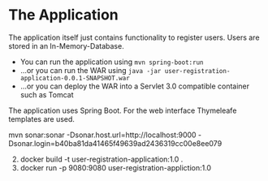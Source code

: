 The Application
==========


The application itself just contains functionality to register users. Users are stored in an In-Memory-Database.

- You can run the application using `mvn spring-boot:run`
- ...or you can run the WAR using `java -jar user-registration-application-0.0.1-SNAPSHOT.war`
- ...or you can deploy the WAR into a Servlet 3.0 compatible container such as Tomcat

The application uses Spring Boot. For the web interface Thymeleafe templates are used.


mvn sonar:sonar -Dsonar.host.url=http://localhost:9000 -Dsonar.login=b40ba81da41465f49639ad2436319cc00e8ee079

2. docker build -t user-registration-application:1.0 .
3. docker run -p 9080:9080 user-registration-appliction:1.0
